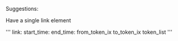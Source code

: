 Suggestions:

Have a single link element

'''
link:
    start_time:
    end_time:
    from_token_ix
    to_token_ix
    token_list
'''